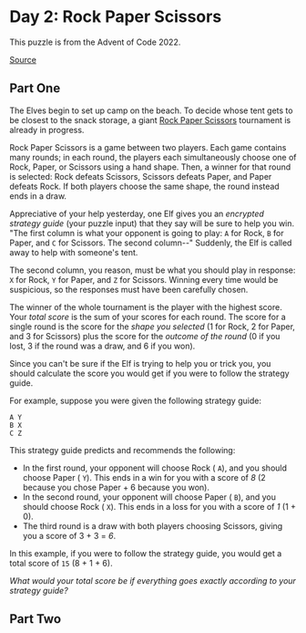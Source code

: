 # Day 2: Rock Paper Scissors

This puzzle is from the Advent of Code 2022.

[Source](https://adventofcode.com/2022/day/2)

## Part One

The Elves begin to set up camp on the beach. To decide whose tent gets to be
closest to the snack storage, a giant
[Rock Paper Scissors](https://en.wikipedia.org/wiki/Rock_paper_scissors)
tournament is already in progress.

Rock Paper Scissors is a game between two players. Each game contains many
rounds; in each round, the players each simultaneously choose one of Rock,
Paper, or Scissors using a hand shape. Then, a winner for that round is
selected: Rock defeats Scissors, Scissors defeats Paper, and Paper defeats Rock.
If both players choose the same shape, the round instead ends in a draw.

Appreciative of your help yesterday, one Elf gives you an _encrypted strategy
guide_ (your puzzle input) that they say will be sure to help you win. "The
first column is what your opponent is going to play: `A` for Rock, `B` for
Paper, and `C` for Scissors. The second column--" Suddenly, the Elf is called
away to help with someone's tent.

The second column, you reason, must be what you should play in response: `X` for
Rock, `Y` for Paper, and `Z` for Scissors. Winning every time would be
suspicious, so the responses must have been carefully chosen.

The winner of the whole tournament is the player with the highest score. Your
_total score_ is the sum of your scores for each round. The score for a single
round is the score for the _shape you selected_ (1 for Rock, 2 for Paper, and 3
for Scissors) plus the score for the _outcome of the round_ (0 if you lost, 3 if
the round was a draw, and 6 if you won).

Since you can't be sure if the Elf is trying to help you or trick you, you
should calculate the score you would get if you were to follow the strategy
guide.

For example, suppose you were given the following strategy guide:

```
A Y
B X
C Z

```

This strategy guide predicts and recommends the following:

- In the first round, your opponent will choose Rock ( `A`), and you should
  choose Paper ( `Y`). This ends in a win for you with a score of _8_ (2 because
  you chose Paper + 6 because you won).
- In the second round, your opponent will choose Paper ( `B`), and you should
  choose Rock ( `X`). This ends in a loss for you with a score of _1_ (1 + 0).
- The third round is a draw with both players choosing Scissors, giving you a
  score of 3 + 3 = _6_.

In this example, if you were to follow the strategy guide, you would get a total
score of `15` (8 + 1 + 6).

_What would your total score be if everything goes exactly according to your
strategy guide?_

## Part Two

<!-- PART TWO PLACEHOLDER -->
